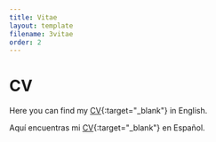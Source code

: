 ```yaml
---
title: Vitae
layout: template
filename: 3vitae
order: 2
--- 
```


# CV

Here you can find my [CV](https://github.com/woomora/woomora.github.io/raw/main/documents/Woo-Mora%20CV.pdf){:target="_blank"} in English.

Aquí encuentras mi [CV](https://github.com/woomora/woomora.github.io/raw/main/documents/Woo-Mora%20CV%20(es).pdf){:target="_blank"} en Español.
